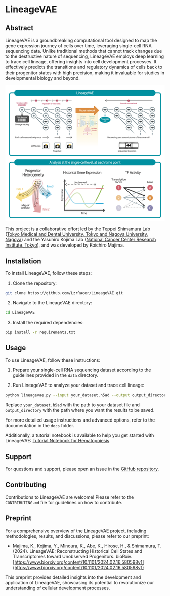 # LineageVAE

## Abstract
LineageVAE is a groundbreaking computational tool designed to map the gene expression journey of cells over time, leveraging single-cell RNA sequencing data. Unlike traditional methods that cannot track changes due to the destructive nature of sequencing, LineageVAE employs deep learning to trace cell lineage, offering insights into cell development processes. It effectively predicts the transitions and regulatory dynamics of cells back to their progenitor states with high precision, making it invaluable for studies in developmental biology and beyond.

![Conceptual Figure of LineageVAE](https://github.com/LzrRacer/LineageVAE/blob/master/fig/conceptual_diagram.png 'Conceptual Figure')

This project is a collaborative effort led by the Teppei Shimamura Lab ([Tokyo Medical and Dental University, Tokyo and Nagoya University, Nagoya](https://www.shimamlab.info/)) and the Yasuhiro Kojima Lab ([National Cancer Center Research Institute, Tokyo](https://www.ncc.go.jp/jp/ri/division/computational_life_science/index.html)), and was developed by Koichiro Majima.

## Installation

To install LineageVAE, follow these steps:

1. Clone the repository:

```bash
git clone https://github.com/LzrRacer/LineageVAE.git
```

2. Navigate to the LineageVAE directory:

```bash
cd LineageVAE
```

3. Install the required dependencies:

```bash
pip install -r requirements.txt
```

## Usage

To use LineageVAE, follow these instructions:

1. Prepare your single-cell RNA sequencing dataset according to the guidelines provided in the `data` directory.

2. Run LineageVAE to analyze your dataset and trace cell lineage:

```bash
python lineagevae.py --input your_dataset.h5ad --output output_directory
```

Replace `your_dataset.h5ad` with the path to your dataset file and `output_directory` with the path where you want the results to be saved.

For more detailed usage instructions and advanced options, refer to the documentation in the `docs` folder.

Additionally, a tutorial notebook is available to help you get started with LineageVAE:
[Tutorial Notebook for Hematopoiesis](https://github.com/LzrRacer/LineageVAE/blob/master/tutorial/LineageVAE_for_Hematopoiesis.ipynb)

## Support

For questions and support, please open an issue in the [GitHub repository](https://github.com/LzrRacer/LineageVAE/issues).

## Contributing

Contributions to LineageVAE are welcome! Please refer to the `CONTRIBUTING.md` file for guidelines on how to contribute.

## Preprint

For a comprehensive overview of the LineageVAE project, including methodologies, results, and discussions, please refer to our preprint:

- Majima, K., Kojima, Y., Minoura, K., Abe, K., Hirose, H., & Shimamura, T. (2024). LineageVAE: Reconstructing Historical Cell States and Transcriptomes toward Unobserved Progenitors. bioRxiv. [https://www.biorxiv.org/content/10.1101/2024.02.16.580598v1](https://www.biorxiv.org/content/10.1101/2024.02.16.580598v1)

This preprint provides detailed insights into the development and application of LineageVAE, showcasing its potential to revolutionize our understanding of cellular development processes.
